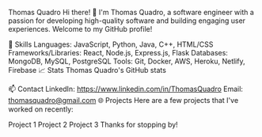 Thomas Quadro
Hi there! 👋 I'm Thomas Quadro, a software engineer with a passion for developing high-quality software and building engaging user experiences. Welcome to my GitHub profile!

🚀 Skills
Languages: JavaScript, Python, Java, C++, HTML/CSS
Frameworks/Libraries: React, Node.js, Express.js, Flask
Databases: MongoDB, MySQL, PostgreSQL
Tools: Git, Docker, AWS, Heroku, Netlify, Firebase
📈 Stats
Thomas Quadro's GitHub stats

📫 Contact
LinkedIn: https://www.linkedin.com/in/ThomasQuadro
Email: thomasquadro@gmail.com
🌐 Projects
Here are a few projects that I've worked on recently:

Project 1
Project 2
Project 3
Thanks for stopping by!
